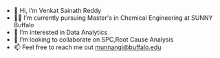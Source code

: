 - 👋 Hi, I’m Venkat Sainath Reddy
- 👩‍🎓 I’m currently pursuing Master's in Chemical Engineering at SUNNY Buffalo
- 👀 I’m interested in Data Analytics
- 💞️ I’m looking to collaborate on SPC,Root Cause Analysis
- 📫 Feel free to reach me out munnangi@buffalo.edu


<!---
ChemSai/ChemSai is a ✨ special ✨ repository because its `README.md` (this file) appears on your GitHub profile.
You can click the Preview link to take a look at your changes.
--->
